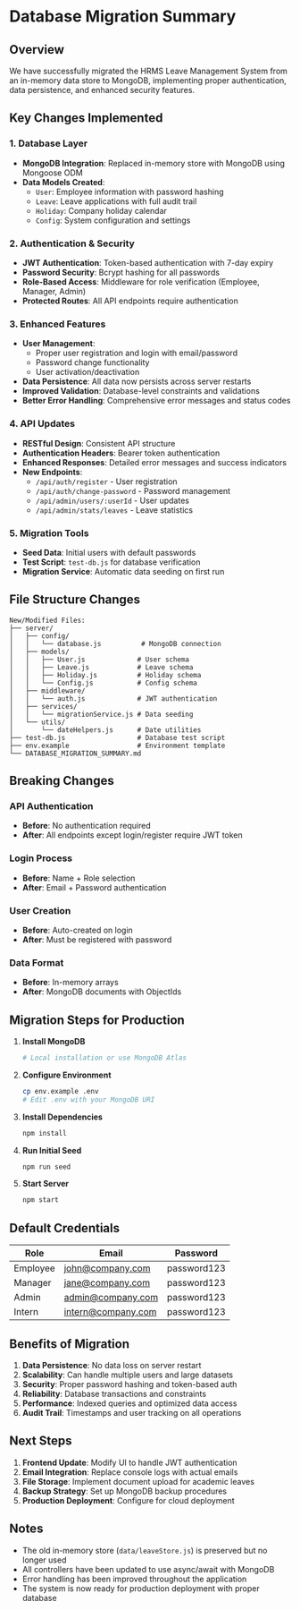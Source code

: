 # Database Migration Summary

## Overview
We have successfully migrated the HRMS Leave Management System from an in-memory data store to MongoDB, implementing proper authentication, data persistence, and enhanced security features.

## Key Changes Implemented

### 1. Database Layer
- **MongoDB Integration**: Replaced in-memory store with MongoDB using Mongoose ODM
- **Data Models Created**:
  - `User`: Employee information with password hashing
  - `Leave`: Leave applications with full audit trail
  - `Holiday`: Company holiday calendar
  - `Config`: System configuration and settings

### 2. Authentication & Security
- **JWT Authentication**: Token-based authentication with 7-day expiry
- **Password Security**: Bcrypt hashing for all passwords
- **Role-Based Access**: Middleware for role verification (Employee, Manager, Admin)
- **Protected Routes**: All API endpoints require authentication

### 3. Enhanced Features
- **User Management**: 
  - Proper user registration and login with email/password
  - Password change functionality
  - User activation/deactivation
- **Data Persistence**: All data now persists across server restarts
- **Improved Validation**: Database-level constraints and validations
- **Better Error Handling**: Comprehensive error messages and status codes

### 4. API Updates
- **RESTful Design**: Consistent API structure
- **Authentication Headers**: Bearer token authentication
- **Enhanced Responses**: Detailed error messages and success indicators
- **New Endpoints**:
  - `/api/auth/register` - User registration
  - `/api/auth/change-password` - Password management
  - `/api/admin/users/:userId` - User updates
  - `/api/admin/stats/leaves` - Leave statistics

### 5. Migration Tools
- **Seed Data**: Initial users with default passwords
- **Test Script**: `test-db.js` for database verification
- **Migration Service**: Automatic data seeding on first run

## File Structure Changes

```
New/Modified Files:
├── server/
│   ├── config/
│   │   └── database.js          # MongoDB connection
│   ├── models/
│   │   ├── User.js             # User schema
│   │   ├── Leave.js            # Leave schema
│   │   ├── Holiday.js          # Holiday schema
│   │   └── Config.js           # Config schema
│   ├── middleware/
│   │   └── auth.js             # JWT authentication
│   ├── services/
│   │   └── migrationService.js # Data seeding
│   └── utils/
│       └── dateHelpers.js      # Date utilities
├── test-db.js                  # Database test script
├── env.example                 # Environment template
└── DATABASE_MIGRATION_SUMMARY.md
```

## Breaking Changes

### API Authentication
- **Before**: No authentication required
- **After**: All endpoints except login/register require JWT token

### Login Process
- **Before**: Name + Role selection
- **After**: Email + Password authentication

### User Creation
- **Before**: Auto-created on login
- **After**: Must be registered with password

### Data Format
- **Before**: In-memory arrays
- **After**: MongoDB documents with ObjectIds

## Migration Steps for Production

1. **Install MongoDB**
   ```bash
   # Local installation or use MongoDB Atlas
   ```

2. **Configure Environment**
   ```bash
   cp env.example .env
   # Edit .env with your MongoDB URI
   ```

3. **Install Dependencies**
   ```bash
   npm install
   ```

4. **Run Initial Seed**
   ```bash
   npm run seed
   ```

5. **Start Server**
   ```bash
   npm start
   ```

## Default Credentials

| Role     | Email                | Password     |
|----------|---------------------|--------------|
| Employee | john@company.com    | password123  |
| Manager  | jane@company.com    | password123  |
| Admin    | admin@company.com   | password123  |
| Intern   | intern@company.com  | password123  |

## Benefits of Migration

1. **Data Persistence**: No data loss on server restart
2. **Scalability**: Can handle multiple users and large datasets
3. **Security**: Proper password hashing and token-based auth
4. **Reliability**: Database transactions and constraints
5. **Performance**: Indexed queries and optimized data access
6. **Audit Trail**: Timestamps and user tracking on all operations

## Next Steps

1. **Frontend Update**: Modify UI to handle JWT authentication
2. **Email Integration**: Replace console logs with actual emails
3. **File Storage**: Implement document upload for academic leaves
4. **Backup Strategy**: Set up MongoDB backup procedures
5. **Production Deployment**: Configure for cloud deployment

## Notes

- The old in-memory store (`data/leaveStore.js`) is preserved but no longer used
- All controllers have been updated to use async/await with MongoDB
- Error handling has been improved throughout the application
- The system is now ready for production deployment with proper database 